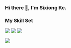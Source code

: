 ### Hi there 👋, I'm Sixiong Ke. 



<!--
- 🔭 I’m currently working on something cool.
![](https://github-readme-stats.vercel.app/api?username=Ktn1ga&show_icons=true&theme=transparent)
-->
<!--
You are my ![Visitor Count](https://profile-counter.glitch.me/Ktn1ga/count.svg) visitor!
-->

### My Skill Set
![](https://img.shields.io/badge/C%2B%2B-00599C?style=for-the-badge&logo=c%2B%2B&logoColor=white)
![](https://img.shields.io/badge/C-00599C?style=for-the-badge&logo=c&logoColor=white)
![](https://img.shields.io/badge/Python-3776AB?style=for-the-badge&logo=python&logoColor=white)


![](https://github-readme-stats.vercel.app/api/top-langs/?username=Ktn1ga&theme=blue-green)
